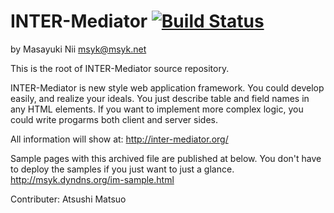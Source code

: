 # INTER-Mediator [![Build Status](https://travis-ci.org/msyk/INTER-Mediator.png?branch=master)](https://travis-ci.org/msyk/INTER-Mediator)

by Masayuki Nii
msyk@msyk.net

This is the root of INTER-Mediator source repository.

INTER-Mediator is new style web application framework.
You could develop easily, and realize your ideals.
You just describe table and field names in any HTML elements.
If you want to implement more complex logic, you could write progarms both client and server sides.

All information will show at: 
http://inter-mediator.org/

Sample pages with this archived file are published at below.
You don't have to deploy the samples if you just want to just a glance.
http://msyk.dyndns.org/im-sample.html

Contributer:
Atsushi Matsuo
